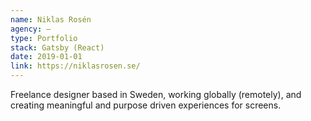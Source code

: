 ```yaml
---
name: Niklas Rosén
agency: —
type: Portfolio
stack: Gatsby (React)
date: 2019-01-01
link: https://niklasrosen.se/
---
```


Freelance designer based in Sweden, working globally (remotely), and creating meaningful and purpose driven experiences for screens.
